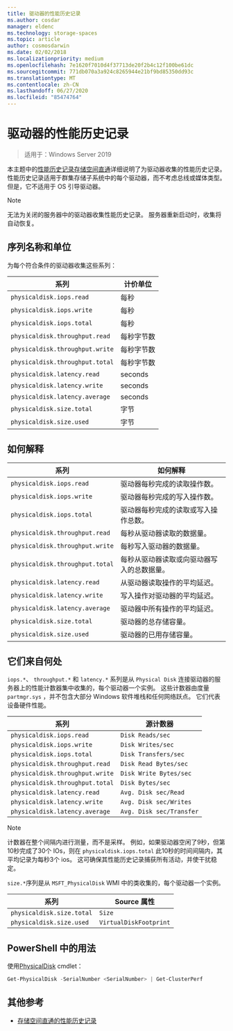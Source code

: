 ```yaml
---
title: 驱动器的性能历史记录
ms.author: cosdar
manager: eldenc
ms.technology: storage-spaces
ms.topic: article
author: cosmosdarwin
ms.date: 02/02/2018
ms.localizationpriority: medium
ms.openlocfilehash: 7e1620f7010d4f37713de20f2b4c12f100be61dc
ms.sourcegitcommit: 771db070a3a924c8265944e21bf9bd85350dd93c
ms.translationtype: MT
ms.contentlocale: zh-CN
ms.lasthandoff: 06/27/2020
ms.locfileid: "85474764"
---
```

# <a name="performance-history-for-drives"></a>驱动器的性能历史记录

> 适用于：Windows Server 2019

本主题中的[性能历史记录存储空间直通](performance-history.md)详细说明了为驱动器收集的性能历史记录。 性能历史记录适用于群集存储子系统中的每个驱动器，而不考虑总线或媒体类型。 但是，它不适用于 OS 引导驱动器。

   > [!NOTE]
   > 无法为关闭的服务器中的驱动器收集性能历史记录。 服务器重新启动时，收集将自动恢复。

## <a name="series-names-and-units"></a>序列名称和单位

为每个符合条件的驱动器收集这些系列：

| 系列                          | 计价单位             |
|---------------------------------|------------------|
| `physicaldisk.iops.read`        | 每秒       |
| `physicaldisk.iops.write`       | 每秒       |
| `physicaldisk.iops.total`       | 每秒       |
| `physicaldisk.throughput.read`  | 每秒字节数 |
| `physicaldisk.throughput.write` | 每秒字节数 |
| `physicaldisk.throughput.total` | 每秒字节数 |
| `physicaldisk.latency.read`     | seconds          |
| `physicaldisk.latency.write`    | seconds          |
| `physicaldisk.latency.average`  | seconds          |
| `physicaldisk.size.total`       | 字节            |
| `physicaldisk.size.used`        | 字节            |

## <a name="how-to-interpret"></a>如何解释

| 系列                          | 如何解释                                                            |
|---------------------------------|-----------------------------------------------------------------------------|
| `physicaldisk.iops.read`        | 驱动器每秒完成的读取操作数。                |
| `physicaldisk.iops.write`       | 驱动器每秒完成的写入操作数。               |
| `physicaldisk.iops.total`       | 驱动器每秒完成的读取或写入操作总数。 |
| `physicaldisk.throughput.read`  | 每秒从驱动器读取的数据量。                            |
| `physicaldisk.throughput.write` | 每秒写入驱动器的数据量。                           |
| `physicaldisk.throughput.total` | 每秒从驱动器读取或向驱动器写入的总数据量。        |
| `physicaldisk.latency.read`     | 从驱动器读取操作的平均延迟。                          |
| `physicaldisk.latency.write`    | 写入操作对驱动器的平均延迟。                           |
| `physicaldisk.latency.average`  | 驱动器中所有操作的平均延迟。                     |
| `physicaldisk.size.total`       | 驱动器的总存储容量。                                    |
| `physicaldisk.size.used`        | 驱动器的已用存储容量。                                     |

## <a name="where-they-come-from"></a>它们来自何处

`iops.*`、 `throughput.*` 和 `latency.*` 系列是从 `Physical Disk` 连接驱动器的服务器上的性能计数器集中收集的，每个驱动器一个实例。 这些计数器由度量 `partmgr.sys` ，并不包含大部分 Windows 软件堆栈和任何网络跃点。 它们代表设备硬件性能。

| 系列                          | 源计数器           |
|---------------------------------|--------------------------|
| `physicaldisk.iops.read`        | `Disk Reads/sec`         |
| `physicaldisk.iops.write`       | `Disk Writes/sec`        |
| `physicaldisk.iops.total`       | `Disk Transfers/sec`     |
| `physicaldisk.throughput.read`  | `Disk Read Bytes/sec`    |
| `physicaldisk.throughput.write` | `Disk Write Bytes/sec`   |
| `physicaldisk.throughput.total` | `Disk Bytes/sec`         |
| `physicaldisk.latency.read`     | `Avg. Disk sec/Read`     |
| `physicaldisk.latency.write`    | `Avg. Disk sec/Writes`   |
| `physicaldisk.latency.average`  | `Avg. Disk sec/Transfer` |

   > [!NOTE]
   > 计数器在整个间隔内进行测量，而不是采样。 例如，如果驱动器空闲了9秒，但第10秒完成了30个 IOs，则在 `physicaldisk.iops.total` 此10秒的时间间隔内，其平均记录为每秒3个 ios。 这可确保其性能历史记录捕获所有活动，并使干扰稳定。

`size.*`序列是从 `MSFT_PhysicalDisk` WMI 中的类收集的，每个驱动器一个实例。

| 系列                          | Source 属性        |
|---------------------------------|------------------------|
| `physicaldisk.size.total`       | `Size`                 |
| `physicaldisk.size.used`        | `VirtualDiskFootprint` |

## <a name="usage-in-powershell"></a>PowerShell 中的用法

使用[PhysicalDisk](https://docs.microsoft.com/powershell/module/storage/get-physicaldisk) cmdlet：

```PowerShell
Get-PhysicalDisk -SerialNumber <SerialNumber> | Get-ClusterPerf
```

## <a name="additional-references"></a>其他参考

- [存储空间直通的性能历史记录](performance-history.md)
